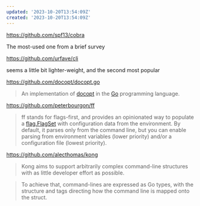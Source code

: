 ```yaml
---
updated: '2023-10-20T13:54:09Z'
created: '2023-10-20T13:54:09Z'
---
```

https://github.com/spf13/cobra

The most-used one from a brief survey

https://github.com/urfave/cli

seems a little bit lighter-weight, and the second most popular

https://github.com/docopt/docopt.go

> An implementation of [docopt](http://docopt.org/) in the [Go](http://golang.org/) programming language.

https://github.com/peterbourgon/ff

> ff stands for flags-first, and provides an opinionated way to populate a [flag.FlagSet](https://golang.org/pkg/flag#FlagSet) with configuration data from the environment. By default, it parses only from the command line, but you can enable parsing from environment variables (lower priority) and/or a configuration file (lowest priority).

https://github.com/alecthomas/kong

> Kong aims to support arbitrarily complex command-line structures with as little developer effort as possible.

> To achieve that, command-lines are expressed as Go types, with the structure and tags directing how the command line is mapped onto the struct.